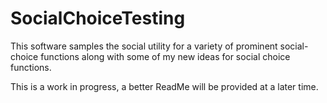 # SocialChoiceTesting
This software samples the social utility for a variety of prominent social-choice functions along with some of my new ideas for social choice functions.


This is a work in progress, a better ReadMe will be provided at a later time.
